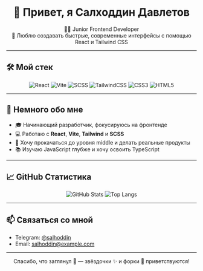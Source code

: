 <h1 align="center">👋 Привет, я Салходдин Давлетов</h1>

<p align="center">
  🧑‍💻 Junior Frontend Developer <br/>
  💙 Люблю создавать быстрые, современные интерфейсы с помощью React и Tailwind CSS
</p>

---

## 🛠️ Мой стек

<div align="center">

![React](https://img.shields.io/badge/-React-20232a?style=for-the-badge&logo=react&logoColor=61DAFB)
![Vite](https://img.shields.io/badge/-Vite-646CFF?style=for-the-badge&logo=vite&logoColor=white)
![SCSS](https://img.shields.io/badge/-SCSS-CD6799?style=for-the-badge&logo=sass&logoColor=white)
![TailwindCSS](https://img.shields.io/badge/-Tailwind-38B2AC?style=for-the-badge&logo=tailwind-css&logoColor=white)
![CSS3](https://img.shields.io/badge/-CSS3-1572B6?style=for-the-badge&logo=css3)
![HTML5](https://img.shields.io/badge/-HTML5-E34F26?style=for-the-badge&logo=html5&logoColor=white)

</div>

---

## 📌 Немного обо мне

- 🎓 Начинающий разработчик, фокусируюсь на фронтенде
- 💻 Работаю с **React**, **Vite**, **Tailwind** и **SCSS**
- 🚀 Хочу прокачаться до уровня middle и делать реальные продукты
- 📚 Изучаю JavaScript глубже и хочу освоить TypeScript

---

## 📈 GitHub Статистика

<div align="center">

![GitHub Stats](https://github-readme-stats.vercel.app/api?username=salhoddin&show_icons=true&theme=tokyonight&hide_rank=false)
![Top Langs](https://github-readme-stats.vercel.app/api/top-langs/?username=salhoddin&layout=compact&theme=tokyonight)

</div>

---

## 📫 Связаться со мной

- Telegram: [@salhoddin](https://t.me/salhoddin)
- Email: <salhoddin@example.com> <!-- замени на свою почту -->

---

<div align="center">
  Спасибо, что заглянул 👀 — звёздочки ✨ и форки 🍴 приветствуются!
</div>

